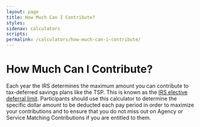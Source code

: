 ```yaml
---
layout: page
title: How Much Can I Contribute?
styles:
sidenav: calculators
scripts:
permalink: /calculators/how-much-can-i-contribute/
---
```


# How Much Can I Contribute?

Each year the IRS determines the maximum amount you can contribute to tax-deferred savings plans like the TSP. This is known as the [IRS elective deferral limit](javascript:void(0)). Participants should use this calculator to determine the specific dollar amount to be deducted each pay period in order to maximize your contributions and to ensure that you do not miss out on Agency or Service Matching Contributions if you are entitled to them.
